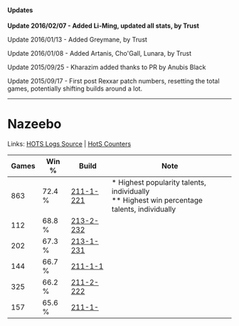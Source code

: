 #### Updates
**Update 2016/02/07 - Added Li-Ming, updated all stats, by Trust**

Update 2016/01/13 - Added Greymane, by Trust

Update 2016/01/08 - Added Artanis, Cho'Gall, Lunara, by Trust

Update 2015/09/25 - Kharazim added thanks to PR by Anubis Black

Update 2015/09/17 - First post Rexxar patch numbers, resetting the total games, potentially shifting builds around a lot.

***

# Nazeebo

Links: [HOTS Logs Source](https://www.hotslogs.com/Sitewide/HeroDetails?Hero=Nazeebo) | [HotS Counters](http://hotscounters.com/#/hero/Nazeebo)

Games  | Win %  | Build     | Note
-----  | -----  | -----     | ----
863    | 72.4 % | [211-1-221](http://www.heroesfire.com/hots/talent-calculator/nazeebo#kCrr) | * Highest popularity talents, individually <br/>** Highest win percentage talents, individually
112    | 68.8 % | [213-2-232](http://www.heroesfire.com/hots/talent-calculator/nazeebo#kH-8) | 
202    | 67.3 % | [213-1-231](http://www.heroesfire.com/hots/talent-calculator/nazeebo#kHkV) | 
144    | 66.7 % | [211-1-1](http://www.heroesfire.com/hots/talent-calculator/nazeebo#TaN) | 
325    | 66.2 % | [211-2-222](http://www.heroesfire.com/hots/talent-calculator/nazeebo#kD5U) | 
157    | 65.6 % | [211-1-](http://www.heroesfire.com/hots/talent-calculator/nazeebo#2zF) | 
